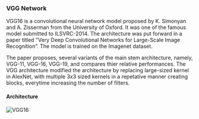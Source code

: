### VGG Network

VGG16 is a convolutional neural network model proposed by K. Simonyan and A. Zisserman from the University of Oxford. It was one of the famous model submitted to ILSVRC-2014. The architecture was put forward in a paper titled "Very Deep Convolutional Networks for Large-Scale Image Recognition”. The model is trained on the Imagenet dataset. 

The paper proposes, several variants of the main stem architecture, namely, VGG-11, VGG-16, VGG-19, and compares thier relative performances. The VGG architecture modified the architecture by replacing large-sized kernel in AlexNet, with multiple 3x3 sized kernels in a repetative manner creating blocks, everytime increasing the number of filters. 

#### Architecture

![VGG16](https://cdn.analyticsvidhya.com/wp-content/uploads/2020/04/VGG-2-850x208.png)
